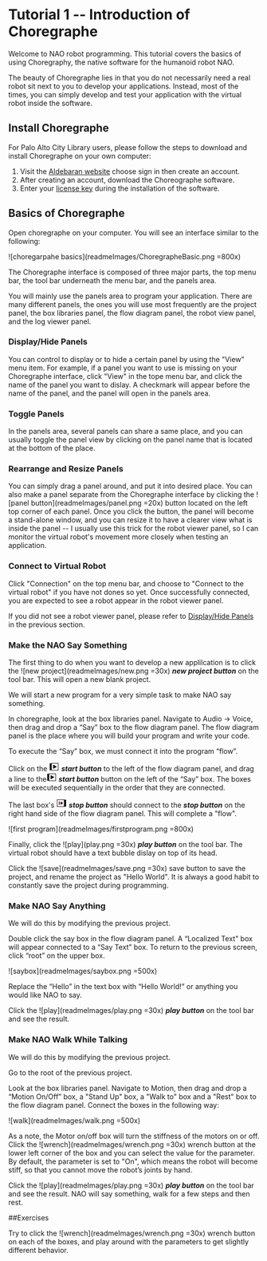 # Tutorial 1 -- Introduction of Choregraphe

Welcome to NAO robot programming. This tutorial covers the basics of using Choregraphy, the native software for the humanoid robot NAO.

The beauty of Choregraphe lies in that you do not necessarily need a real robot sit next to you to develop your applications. Instead, most of the times, you can simply develop and test your application with the virtual robot inside the software.

## Install Choregraphe

For Palo Alto City Library users, please follow the steps to download and install Choregraphe on your own computer:

1. Visit the [Aldebaran website](https://aldebaran.com/en) choose sign in then create an account.
2. After creating an account, download the Choreographe software.
3. Enter your [license key](http://www.cityofpaloalto.org/gov/depts/lib/nao_registration_form.asp) during the installation of the software.

## Basics of Choregraphe

Open choregraphe on your computer. You will see an interface similar to the following:

![choregarpahe basics](readmeImages/ChoregrapheBasic.png =800x)

The Choregraphe interface is composed of three major parts, the top menu bar, the tool bar underneath the menu bar, and the panels area. 

You will mainly use the panels area to program your application. There are many different panels, the ones you will use most frequently are the project panel, the box libraries panel, the flow diagram panel, the robot view panel, and the log viewer panel.

### <a id="displayPanel"></a>Display/Hide Panels

You can control to display or to hide a certain panel by using the "View" menu item. For example, if a panel you want to use is missing on your Choregraphe interface, click "View" in the tope menu bar, and click the name of the panel you want to dislay. A checkmark will appear before the name of the panel, and the panel will open in the panels area.

### Toggle Panels

In the panels area, several panels can share a same place, and you can usually toggle the panel view by clicking on the panel name that is located at the bottom of the place. 

### Rearrange and Resize Panels

You can simply drag a panel around, and put it into desired place. You can also make a panel separate from the Choregraphe interface by clicking the ![panel button](readmeImages/panel.png =20x) button located on the left top corner of each panel. Once you click the button, the panel will become a stand-alone window, and you can resize it to have a clearer view what is inside the panel -- I usually use this trick for the robot viewer panel, so I can monitor the virtual robot's movement more closely when testing an application.

### Connect to Virtual Robot

Click "Connection" on the top menu bar, and choose to "Connect to the virtual robot" if you have not dones so yet. Once successfully connected, you are expected to see a robot appear in the robot viewer panel. 

If you did not see a robot viewer panel, please refer to [Display/Hide Panels](#displayPanel) in the previous section.

### Make the NAO Say Something

The first thing to do when you want to develop a new applilcation is to click the ![new project](readmeImages/new.png =30x) ***new project button*** on the tool bar. This will open a new blank project. 

We will start a new program for a very simple task to make NAO say something. 

In choregraphe, look at the box libraries panel. Navigate to Audio -> Voice, then drag and drop a “Say” box to the flow diagram panel. The flow diagram panel is the place where you will build your program and write your code.

To execute the “Say” box, we must connect it into the program “flow”. 

Click on the ![onstart](readmeImages/chore_input_onstart_outside.png) ***start button*** to the left of the flow diagram panel, and drag a line to the![onstart](readmeImages/chore_input_onstart_outside.png) ***start button*** button on the left of the “Say” box. The boxes will be executed sequentially in the order that they are connected. 

The last box's ![onstop](readmeImages/chore_output_onstopped_outside.png)  ***stop button*** should connect to the ***stop button*** on the right hand side of the flow diagram panel. This will complete a "flow".

![first program](readmeImages/firstprogram.png =800x)

Finally, click the ![play](play.png =30x) ***play button*** on the tool bar. The virtual robot should have a text bubble dislay on top of its head.

Click the ![save](readmeImages/save.png =30x) save button to save the project, and rename the project as "Hello World". It is always a good habit to constantly save the project during programming.

### Make NAO Say Anything

We will do this by modifying the previous project.

Double click the say box in the flow diagram panel. A “Localized Text" box will appear connected to a “Say Text” box. To return to the previous screen, click “root” on the upper box.

![saybox](readmeImages/saybox.png =500x)

Replace the “Hello” in the text box with “Hello World!” or anything you would like NAO to say.

Click the ![play](readmeImages/play.png =30x) ***play button*** on the tool bar and see the result.

### Make NAO Walk While Talking

We will do this by modifying the previous project.

Go to the root of the previous project. 

Look at the box libraries panel. Navigate to Motion, then drag and drop a “Motion On/Off” box, a "Stand Up" box, a "Walk to" box and a "Rest" box to the flow diagram panel. Connect the boxes in the following way:

![walk](readmeImages/walk.png =500x)

As a note, the Motor on/off box will turn the stiffness of the motors on or off. Click the ![wrench](readmeImages/wrench.png =30x) wrench button at the lower left corner of the box and you can select the value for the parameter. By default, the parameter is set to "On", which means the robot will become stiff, so that you cannot move the robot’s joints by hand.

Click the ![play](readmeImages/play.png =30x) ***play button*** on the tool bar and see the result. NAO will say something, walk for a few steps and then rest.

##Exercises

Try to click the ![wrench](readmeImages/wrench.png =30x) wrench button on each of the boxes, and play around with the parameters to get slightly different behavior.

